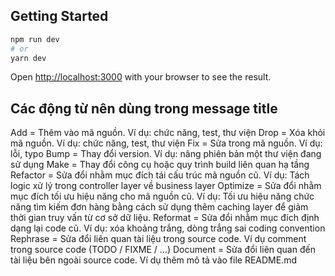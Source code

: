 ## Getting Started

```bash
npm run dev
# or
yarn dev
```

Open [http://localhost:3000](http://localhost:3000) with your browser to see the result.

## Các động từ nên dùng trong message title

Add = Thêm vào mã nguồn. Ví dụ: chức năng, test, thư viện
Drop = Xóa khỏi mã nguồn. Ví dụ: chức năng, test, thư viện
Fix = Sửa trong mã nguồn. Ví dụ: lỗi, typo
Bump = Thay đổi version. Ví dụ: nâng phiên bản một thư viện đang sử dụng
Make = Thay đổi công cụ hoặc quy trình build liên quan hạ tầng
Refactor = Sửa đổi nhằm mục đích tái cấu trúc mã nguồn cũ. Ví dụ: Tách logic xử lý trong controller layer về business layer
Optimize = Sửa đổi nhằm mục đích tối ưu hiệu năng cho mã nguồn cũ. Ví dụ: Tối ưu hiệu năng chức năng tìm kiếm đơn hàng bằng cách sử dụng thêm caching layer để giảm thời gian truy vấn từ cơ sở dữ liệu.
Reformat = Sửa đổi nhằm mục đích định dạng lại code cũ. Ví dụ: xóa khoảng trắng, dòng trắng sai coding convention
Rephrase = Sửa đổi liên quan tài liệu trong source code. Ví dụ comment trong source code (TODO / FIXME / …)
Document = Sửa đổi liên quan đến tài liệu bên ngoài source code. Ví dụ thêm mô tả vào file README.md
